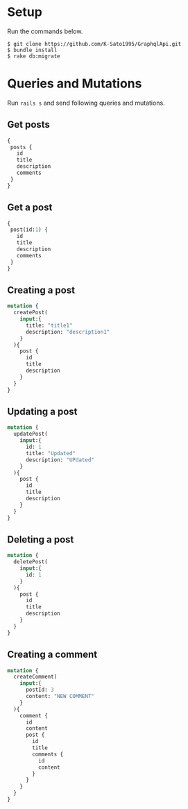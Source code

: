 # Setup
Run the commands below.

```console
$ git clone https://github.com/K-Sato1995/GraphqlApi.git
$ bundle install
$ rake db:migrate
```

# Queries and Mutations

Run `rails s` and send following queries and mutations.

## Get posts

```graphql
{
 posts {
   id
   title
   description
   comments
 }
}
```

## Get a post

```graphql
{
 post(id:1) {
   id
   title
   description
   comments
 }
}

```

## Creating a post

```graphql
mutation {
  createPost(
    input:{
      title: "title1"
      description: "description1"
    }
  ){
    post {
      id
      title 
      description
    }
  }
}
```

## Updating a post

```graphql
mutation {
  updatePost(
    input:{
      id: 1
      title: "Updated"
      description: "UPdated"
    }
  ){
    post {
      id
      title 
      description
    }
  }
}
```
## Deleting a post

```graphql
mutation {
  deletePost(
    input:{
      id: 1
    }
  ){
    post {
      id
      title 
      description
    }
  }
}
```

## Creating a comment 

```graphql
mutation {
  createComment(
    input:{
      postId: 3
      content: "NEW COMMENT"
    }
  ){
    comment {
      id
      content
      post {
        id
        title
        comments {
          id
          content
        }
      }
    }
  }
}
```
